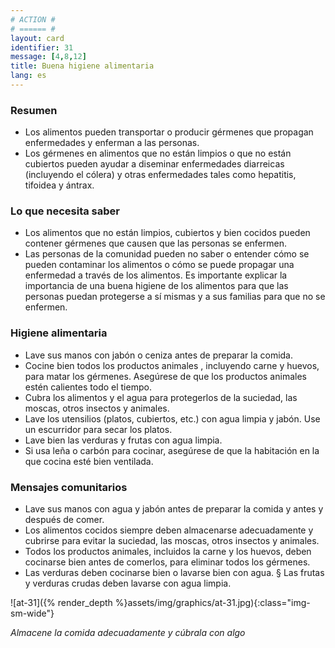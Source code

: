 ```yaml
---
# ACTION #
# ====== #
layout: card
identifier: 31
message: [4,8,12]
title: Buena higiene alimentaria
lang: es
---
```


### Resumen

- Los alimentos pueden transportar o producir gérmenes que propagan enfermedades y enferman a las personas.
- Los gérmenes en alimentos que no están limpios o que no están cubiertos pueden ayudar a diseminar enfermedades diarreicas (incluyendo el cólera) y otras enfermedades tales como hepatitis, tifoidea y ántrax.

### Lo que necesita saber

- Los alimentos que no están limpios, cubiertos y bien cocidos pueden contener gérmenes que causen que las personas se enfermen.
- Las personas de la comunidad pueden no saber o entender cómo se pueden contaminar los alimentos o cómo se puede propagar una enfermedad a través de los alimentos. Es importante explicar la importancia de una buena higiene de los alimentos para que las personas puedan protegerse a sí mismas y a sus familias para que no se enfermen.

### Higiene alimentaria

- Lave sus manos con jabón o ceniza antes de preparar la comida.
- Cocine bien todos los productos animales , incluyendo carne y huevos, para matar los gérmenes. Asegúrese de que los productos animales estén calientes todo el tiempo.
- Cubra los alimentos y el agua para protegerlos de la suciedad, las moscas, otros insectos y animales.
- Lave los utensilios (platos, cubiertos, etc.) con agua limpia y jabón. Use un escurridor para secar los platos.
- Lave bien las verduras y frutas con agua limpia.
- Si usa leña o carbón para cocinar, asegúrese de que la habitación en la que cocina esté bien ventilada.

### Mensajes comunitarios
- Lave sus manos con agua y jabón antes de preparar la comida y antes y después de comer.
- Los alimentos cocidos siempre deben almacenarse adecuadamente y cubrirse para evitar la suciedad, las moscas, otros insectos y animales.
- Todos los productos animales, incluidos la carne y los huevos, deben cocinarse bien antes de comerlos, para eliminar todos los gérmenes.
- Las verduras deben cocinarse bien o lavarse bien con agua. § Las frutas y verduras crudas deben lavarse con agua limpia.

![at-31]({% render_depth %}assets/img/graphics/at-31.jpg){:class="img-sm-wide"}

*Almacene la comida adecuadamente y cúbrala con algo*
